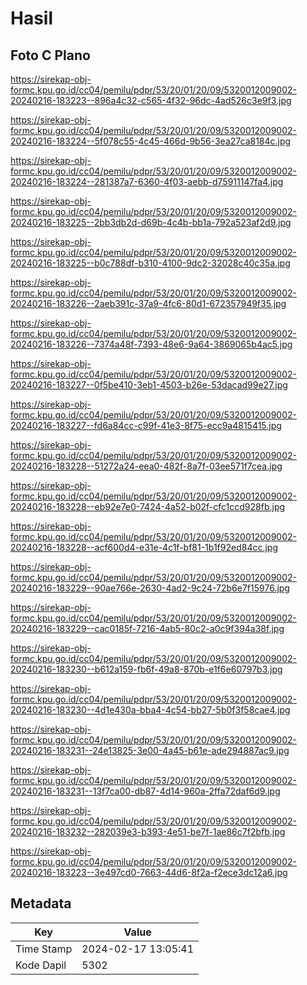 # Hasil

## Foto C Plano

https://sirekap-obj-formc.kpu.go.id/cc04/pemilu/pdpr/53/20/01/20/09/5320012009002-20240216-183223--896a4c32-c565-4f32-96dc-4ad526c3e9f3.jpg

https://sirekap-obj-formc.kpu.go.id/cc04/pemilu/pdpr/53/20/01/20/09/5320012009002-20240216-183224--5f078c55-4c45-466d-9b56-3ea27ca8184c.jpg

https://sirekap-obj-formc.kpu.go.id/cc04/pemilu/pdpr/53/20/01/20/09/5320012009002-20240216-183224--281387a7-6360-4f03-aebb-d75911147fa4.jpg

https://sirekap-obj-formc.kpu.go.id/cc04/pemilu/pdpr/53/20/01/20/09/5320012009002-20240216-183225--2bb3db2d-d69b-4c4b-bb1a-792a523af2d9.jpg

https://sirekap-obj-formc.kpu.go.id/cc04/pemilu/pdpr/53/20/01/20/09/5320012009002-20240216-183225--b0c788df-b310-4100-9dc2-32028c40c35a.jpg

https://sirekap-obj-formc.kpu.go.id/cc04/pemilu/pdpr/53/20/01/20/09/5320012009002-20240216-183226--2aeb391c-37a9-4fc6-80d1-672357949f35.jpg

https://sirekap-obj-formc.kpu.go.id/cc04/pemilu/pdpr/53/20/01/20/09/5320012009002-20240216-183226--7374a48f-7393-48e6-9a64-3869065b4ac5.jpg

https://sirekap-obj-formc.kpu.go.id/cc04/pemilu/pdpr/53/20/01/20/09/5320012009002-20240216-183227--0f5be410-3eb1-4503-b26e-53dacad99e27.jpg

https://sirekap-obj-formc.kpu.go.id/cc04/pemilu/pdpr/53/20/01/20/09/5320012009002-20240216-183227--fd6a84cc-c99f-41e3-8f75-ecc9a4815415.jpg

https://sirekap-obj-formc.kpu.go.id/cc04/pemilu/pdpr/53/20/01/20/09/5320012009002-20240216-183228--51272a24-eea0-482f-8a7f-03ee571f7cea.jpg

https://sirekap-obj-formc.kpu.go.id/cc04/pemilu/pdpr/53/20/01/20/09/5320012009002-20240216-183228--eb92e7e0-7424-4a52-b02f-cfc1ccd928fb.jpg

https://sirekap-obj-formc.kpu.go.id/cc04/pemilu/pdpr/53/20/01/20/09/5320012009002-20240216-183228--acf600d4-e31e-4c1f-bf81-1b1f92ed84cc.jpg

https://sirekap-obj-formc.kpu.go.id/cc04/pemilu/pdpr/53/20/01/20/09/5320012009002-20240216-183229--90ae766e-2630-4ad2-9c24-72b6e7f15976.jpg

https://sirekap-obj-formc.kpu.go.id/cc04/pemilu/pdpr/53/20/01/20/09/5320012009002-20240216-183229--cac0185f-7216-4ab5-80c2-a0c9f394a38f.jpg

https://sirekap-obj-formc.kpu.go.id/cc04/pemilu/pdpr/53/20/01/20/09/5320012009002-20240216-183230--b612a159-fb6f-49a8-870b-e1f6e60797b3.jpg

https://sirekap-obj-formc.kpu.go.id/cc04/pemilu/pdpr/53/20/01/20/09/5320012009002-20240216-183230--4d1e430a-bba4-4c54-bb27-5b0f3f58cae4.jpg

https://sirekap-obj-formc.kpu.go.id/cc04/pemilu/pdpr/53/20/01/20/09/5320012009002-20240216-183231--24e13825-3e00-4a45-b61e-ade294887ac9.jpg

https://sirekap-obj-formc.kpu.go.id/cc04/pemilu/pdpr/53/20/01/20/09/5320012009002-20240216-183231--13f7ca00-db87-4d14-960a-2ffa72daf6d9.jpg

https://sirekap-obj-formc.kpu.go.id/cc04/pemilu/pdpr/53/20/01/20/09/5320012009002-20240216-183232--282039e3-b393-4e51-be7f-1ae86c7f2bfb.jpg

https://sirekap-obj-formc.kpu.go.id/cc04/pemilu/pdpr/53/20/01/20/09/5320012009002-20240216-183223--3e497cd0-7663-44d6-8f2a-f2ece3dc12a6.jpg


## Metadata

| Key        | Value               |
| ---------- | ------------------- |
| Time Stamp | 2024-02-17 13:05:41 |
| Kode Dapil | 5302                |



